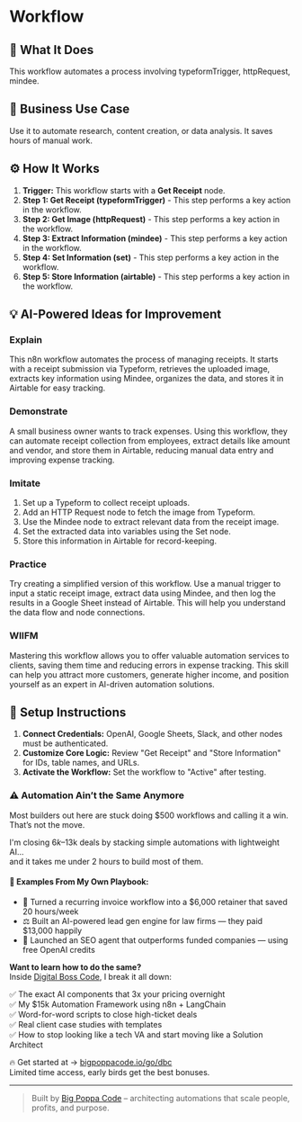 # Workflow

## 🚀 What It Does
This workflow automates a process involving typeformTrigger, httpRequest, mindee.

## 💼 Business Use Case
Use it to automate research, content creation, or data analysis. It saves hours of manual work.

## ⚙️ How It Works
1.  **Trigger:** This workflow starts with a **Get Receipt** node.
2. **Step 1: Get Receipt (typeformTrigger)** - This step performs a key action in the workflow.
3. **Step 2: Get Image (httpRequest)** - This step performs a key action in the workflow.
4. **Step 3: Extract Information (mindee)** - This step performs a key action in the workflow.
5. **Step 4: Set Information (set)** - This step performs a key action in the workflow.
6. **Step 5: Store Information (airtable)** - This step performs a key action in the workflow.

## 💡 AI-Powered Ideas for Improvement
### Explain
This n8n workflow automates the process of managing receipts. It starts with a receipt submission via Typeform, retrieves the uploaded image, extracts key information using Mindee, organizes the data, and stores it in Airtable for easy tracking.

### Demonstrate
A small business owner wants to track expenses. Using this workflow, they can automate receipt collection from employees, extract details like amount and vendor, and store them in Airtable, reducing manual data entry and improving expense tracking.

### Imitate
1. Set up a Typeform to collect receipt uploads.
2. Add an HTTP Request node to fetch the image from Typeform.
3. Use the Mindee node to extract relevant data from the receipt image.
4. Set the extracted data into variables using the Set node.
5. Store this information in Airtable for record-keeping.

### Practice
Try creating a simplified version of this workflow. Use a manual trigger to input a static receipt image, extract data using Mindee, and then log the results in a Google Sheet instead of Airtable. This will help you understand the data flow and node connections.

### WIIFM
Mastering this workflow allows you to offer valuable automation services to clients, saving them time and reducing errors in expense tracking. This skill can help you attract more customers, generate higher income, and position yourself as an expert in AI-driven automation solutions.

## 🔧 Setup Instructions
1. **Connect Credentials:** OpenAI, Google Sheets, Slack, and other nodes must be authenticated.
2. **Customize Core Logic:** Review "Get Receipt" and "Store Information" for IDs, table names, and URLs.
3. **Activate the Workflow:** Set the workflow to "Active" after testing.

### ⚠️ Automation Ain’t the Same Anymore

Most builders out here are stuck doing $500 workflows and calling it a win.  
That’s not the move.  

I'm closing $6k–$13k deals by stacking simple automations with lightweight AI...  
and it takes me under 2 hours to build most of them.

#### 🧠 Examples From My Own Playbook:
- 🔁 Turned a recurring invoice workflow into a $6,000 retainer that saved 20 hours/week  
- ⚖️ Built an AI-powered lead gen engine for law firms — they paid $13,000 happily  
- 🚀 Launched an SEO agent that outperforms funded companies — using free OpenAI credits  

**Want to learn how to do the same?**  
Inside [Digital Boss Code](https://bigpoppacode.io/go/dbc), I break it all down:

✅ The exact AI components that 3x your pricing overnight  
✅ My $15k Automation Framework using n8n + LangChain  
✅ Word-for-word scripts to close high-ticket deals  
✅ Real client case studies with templates  
✅ How to stop looking like a tech VA and start moving like a Solution Architect  

🔥 Get started at → [bigpoppacode.io/go/dbc](https://bigpoppacode.io/go/dbc)  
Limited time access, early birds get the best bonuses.

---
> Built by [Big Poppa Code](https://bigpoppacode.io) – architecting automations that scale people, profits, and purpose.
